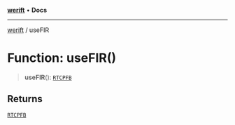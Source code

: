 [**werift**](../README.md) • **Docs**

***

[werift](../globals.md) / useFIR

# Function: useFIR()

> **useFIR**(): [`RTCPFB`](../type-aliases/RTCPFB.md)

## Returns

[`RTCPFB`](../type-aliases/RTCPFB.md)
